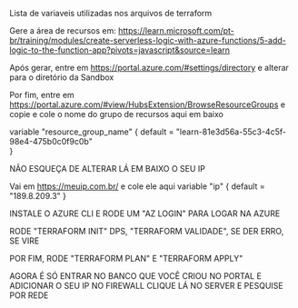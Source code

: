 Lista de variaveis utilizadas nos arquivos de terraform

 Gere a área de recursos em: https://learn.microsoft.com/pt-br/training/modules/create-serverless-logic-with-azure-functions/5-add-logic-to-the-function-app?pivots=javascript&source=learn
 
 Após gerar, entre em https://portal.azure.com/#settings/directory e alterar para o diretório da Sandbox
 
 Por fim, entre em https://portal.azure.com/#view/HubsExtension/BrowseResourceGroups e copie e cole o nome do grupo de recursos aqui em baixo

variable "resource_group_name" {
  default = "learn-81e3d56a-55c3-4c5f-98e4-475b0c0f9c0b"  
}

 NÃO ESQUEÇA DE ALTERAR LÁ EM BAIXO O SEU IP

 Vai em https://meuip.com.br/ e cole ele aqui
variable "ip" {
  default = "189.8.209.3"
}

 INSTALE O AZURE CLI E RODE UM "AZ LOGIN" PARA LOGAR NA AZURE 
 
 RODE "TERRAFORM INIT" DPS, "TERRAFORM VALIDADE", SE DER ERRO, SE VIRE
 
 POR FIM, RODE "TERRAFORM PLAN" E "TERRAFORM APPLY"

 AGORA É SÓ ENTRAR NO BANCO QUE VOCÊ CRIOU NO PORTAL E ADICIONAR O SEU IP NO FIREWALL
 CLIQUE LÁ NO SERVER E PESQUISE POR REDE
